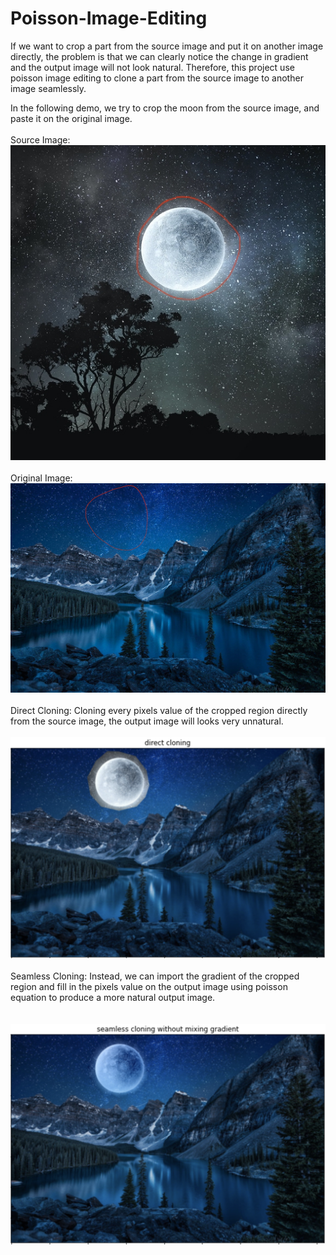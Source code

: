 # Poisson-Image-Editing

If we want to crop a part from the source image and put it on another image directly, the problem is that we can clearly notice the change in gradient and the output image will not look natural. Therefore, this project use poisson image editing to clone a part from the source image to another image seamlessly. </br> 

In the following demo, we try to crop the moon from the source image, and paste it on the original image.</br></br>
Source Image:</br>
![](src_img.jpeg)
</br></br>
Original Image:</br>
![](original_img.jpeg)
</br></br>
Direct Cloning: Cloning every pixels value of the cropped region directly from the source image, the output image will looks very unnatural.</br></br>
![](directCloning.png)
</br></br>
Seamless Cloning: Instead, we can import the gradient of the cropped region and fill in the pixels value on the output image using poisson equation to produce a more natural output image.</br></br></br>
![](SeamlessCloning.png)
